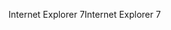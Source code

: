 <span data-ttu-id="5f4e2-101">Internet Explorer 7</span><span class="sxs-lookup"><span data-stu-id="5f4e2-101">Internet Explorer 7</span></span>